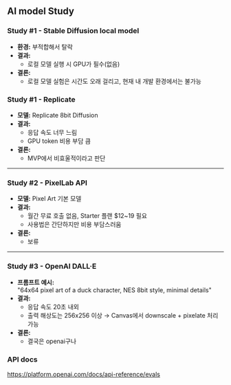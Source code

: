 ## AI model Study
### Study #1 - Stable Diffusion local model

- **환경:** 부적합해서 탈락
- **결과:**  
  - 로컬 모델 실행 시 GPU가 필수(없음)
- **결론:**  
  - 로컬 모델 실험은 시간도 오래 걸리고, 현재 내 개발 환경에서는 불가능


### Study #1 - Replicate

- **모델:** Replicate 8bit Diffusion
- **결과:**  
  - 응답 속도 너무 느림
  - GPU token 비용 부담 큼
- **결론:**  
  - MVP에서 비효울적이라고 판단

---

### Study #2 - PixelLab API

- **모델:** Pixel Art 기본 모델
- **결과:**  
  - 월간 무료 호출 없음, Starter 플랜 $12~19 필요  
  - 사용법은 간단하지만 비용 부담스러움
- **결론:**  
  - 보류

---

### Study #3 - OpenAI DALL·E

- **프롬프트 예시:**  
  "64x64 pixel art of a duck character, NES 8bit style, minimal details"
- **결과:**  
  - 응답 속도 20초 내외
  - 출력 해상도는 256x256 이상 → Canvas에서 downscale + pixelate 처리 가능
- **결론:**  
  - 결국은 openai구나

### API docs
https://platform.openai.com/docs/api-reference/evals